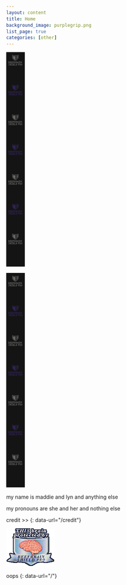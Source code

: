```yaml
---
layout: content
title: Home
background_image: purplegrip.png
list_page: true
categories: [other]
---
```

<p class="image positionbox" style="--top: 0px; --left: 0px; ">
    <img src="/resources/images/beefbrainshield.png">
</p>

<p class="image positionbox" style="--top: 0px; --right: 0px; ">
    <img src="/resources/images/beefbrainshield.png">
</p>

<div markdown="1" style="--left: 45px; --top: 0px;">
my name is maddie and lyn and anything else 

my pronouns are she and her and nothing else 

credit \>> 
{: data-url="/credit"} 
</div>

<p class="image positionbox" style="--left: 82px; --top: 100px;">
    <img src="/resources/images/beefbrainshieldbadge.png">
</p>



<div class="positionbox" markdown="1" style="--left: 52px; --bottom: 0px; --width: 196px; --text-align: center;">
oops
{: data-url="/"}
</div>